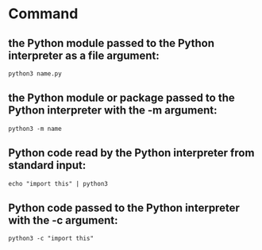 # Command

## the Python module passed to the Python interpreter as a file argument:

```shell
python3 name.py
```

## the Python module or package passed to the Python interpreter with the -m argument:

```shell
python3 -m name
```

## Python code read by the Python interpreter from standard input:

```shell
echo "import this" | python3
```

## Python code passed to the Python interpreter with the -c argument:

```shell
python3 -c "import this"
```